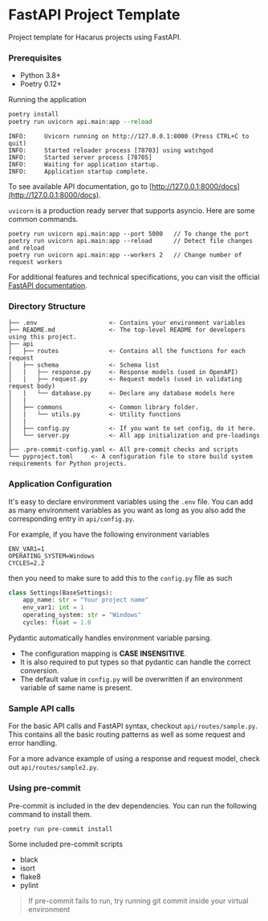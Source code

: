 # FastAPI Project Template

Project template for Hacarus projects using FastAPI.

### Prerequisites
- Python 3.8+
- Poetry 0.12+

Running the application

```python
poetry install
poetry run uvicorn api.main:app --reload
```
```shell script
INFO:     Uvicorn running on http://127.0.0.1:8000 (Press CTRL+C to quit)
INFO:     Started reloader process [78703] using watchgod
INFO:     Started server process [78705]
INFO:     Waiting for application startup.
INFO:     Application startup complete.
```

To see available API documentation, go to [http://127.0.0.1:8000/docs](http://127.0.0.1:8000/docs).

`uvicorn` is a production ready server that supports asyncio. Here are some common commands.

```shell script
poetry run uvicorn api.main:app --port 5000   // To change the port
poetry run uvicorn api.main:app --reload      // Detect file changes and reload
poetry run uvicorn api.main:app --workers 2   // Change number of request workers
```

For additional features and technical specifications, you can visit the official [FastAPI documentation](https://fastapi.tiangolo.com/tutorial/first-steps/).

### Directory Structure

    ├── .env                    <- Contains your environment variables
    ├── README.md               <- The top-level README for developers using this project.
    ├── api
    │   ├── routes              <- Contains all the functions for each request
    │   ├── schema              <- Schema list
    │   |   ├── response.py     <- Response models (used in OpenAPI)
    │   |   ├── request.py      <- Request models (used in validating request body)
    │   |   └── database.py     <- Declare any database models here
    │   |
    │   ├── commons             <- Common library folder.
    │   |   └── utils.py        <- Utility functions
    │   |
    │   ├── config.py           <- If you want to set config, do it here.
    │   └── server.py           <- All app initialization and pre-loadings
    │
    ├── .pre-commit-config.yaml <- All pre-commit checks and scripts
    └── pyproject.toml     <- A configuration file to store build system requirements for Python projects.

 ### Application Configuration

 It's easy to declare environment variables using the `.env` file.
 You can add as many environment variables as you want as long as you also add the corresponding entry in `api/config.py`.

For example, if you have the following environment variables

 ```shell script
ENV_VAR1=1
OPERATING_SYSTEM=Windows
CYCLES=2.2
```

then you need to make sure to add this to the `config.py` file as such

```python
class Settings(BaseSettings):
    app_name: str = "Your project name"
    env_var1: int = 1
    operating_system: str = "Windows"
    cycles: float = 1.0
```

Pydantic automatically handles environment variable parsing.

- The configuration mapping is **CASE INSENSITIVE**.
- It is also required to put types so that pydantic can handle the correct conversion.
- The default value in `config.py` will be overwritten if an environment variable of same name is present.

### Sample API calls

For the basic API calls and FastAPI syntax, checkout `api/routes/sample.py`. This contains all the basic routing patterns as well as some request and error handling.

For a more advance example of using a response and request model, check out `api/routes/sample2.py`.


### Using pre-commit

Pre-commit is included in the dev dependencies. You can run the following command to install them.

```shell
poetry run pre-commit install
```

Some included pre-commit scripts
- black
- isort
- flake8
- pylint

> If pre-commit fails to run, try running git commit inside your virtual environment
